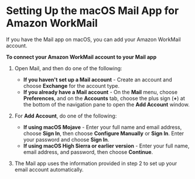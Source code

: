 # Setting Up the macOS Mail App for Amazon WorkMail<a name="connect_mac_mail"></a>

If you have the Mail app on macOS, you can add your Amazon WorkMail account\.

**To connect your Amazon WorkMail account to your Mail app**

1. Open Mail, and then do one of the following:
   + **If you haven't set up a Mail account** \- Create an account and choose **Exchange** for the account type\. 
   + **If you already have a Mail account** \- On the **Mail** menu, choose **Preferences**, and on the **Accounts** tab, choose the plus sign \(**\+**\) at the bottom of the navigation pane to open the **Add Account** window\. 

1. For **Add Account**, do one of the following:
   + **If using macOS Mojave** \- Enter your full name and email address, choose **Sign In**, then choose **Configure Manually** or **Sign In**\. Enter your password and choose **Sign In**\.
   + **If using macOS High Sierra or earlier version** \- Enter your full name, email address, and password, then choose **Continue**\.

1. The Mail app uses the information provided in step 2 to set up your email account automatically\. 